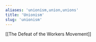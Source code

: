 ```yaml
---
aliases: 'unionism,union,unions'
title: 'Unionism'
slug: 'unionism'
---
```


[[The Defeat of the Workers Movement]]